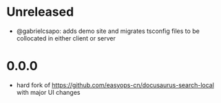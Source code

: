 # Unreleased

- @gabrielcsapo: adds demo site and migrates tsconfig files to be collocated in either client or server

# 0.0.0

- hard fork of https://github.com/easyops-cn/docusaurus-search-local with major UI changes
